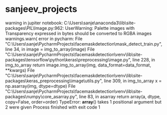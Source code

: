 # sanjeev_projects
warning in jupiter notebook: C:\Users\sanje\anaconda3\lib\site-packages\PIL\Image.py:962: UserWarning: Palette images with Transparency expressed in bytes should be converted to RGBA images
  warnings.warn(
  error in pycharm:
  File "C:\Users\sanje\PycharmProjects\facemaskdetection\mask_detect_train.py", line 34, in <module>
    image = img_to_array(image)
  File "C:\Users\sanje\PycharmProjects\facemaskdetection\venv\lib\site-packages\tensorflow\python\keras\preprocessing\image.py", line 228, in img_to_array
    return image.img_to_array(img, data_format=data_format, **kwargs)
  File "C:\Users\sanje\PycharmProjects\facemaskdetection\venv\lib\site-packages\keras_preprocessing\image\utils.py", line 309, in img_to_array
    x = np.asarray(img, dtype=dtype)
  File "C:\Users\sanje\PycharmProjects\facemaskdetection\venv\lib\site-packages\numpy\core\_asarray.py", line 83, in asarray
    return array(a, dtype, copy=False, order=order)
TypeError: __array__() takes 1 positional argument but 2 were given
Process finished with exit code 1
